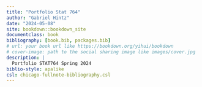 ```yaml
--- 
title: "Portfolio Stat 764"
author: "Gabriel Hintz"
date: "2024-05-08"
site: bookdown::bookdown_site
documentclass: book
bibliography: [book.bib, packages.bib]
# url: your book url like https://bookdown.org/yihui/bookdown
# cover-image: path to the social sharing image like images/cover.jpg
description: |
  Portfolio STAT764 Spring 2024
biblio-style: apalike
csl: chicago-fullnote-bibliography.csl
---
```


